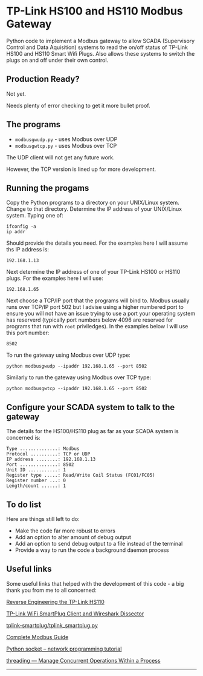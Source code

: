 # TP-Link HS100 and HS110 Modbus Gateway

Python code to implement a Modbus gateway to allow SCADA (Supervisory
Control and Data Aquisition) systems to read the on/off status of TP-Link
HS100 and HS110 Smart Wifi Plugs.  Also allows these systems to switch
the plugs on and off under their own control.

## Production Ready?

Not yet.

Needs plenty of error checking to get it more bullet proof.

## The programs

* `modbusgwudp.py` - uses Modbus over UDP
* `modbusgwtcp.py` - uses Modbus over TCP

The UDP client will not get any future work.

However, the TCP version is lined up for more development.

## Running the progams

Copy the Python programs to a directory on your UNIX/Linux
system.  Change to that directory.  Determine the IP address
of your UNIX/Linux system.  Typing one of:

```
ifconfig -a
ip addr
```

Should provide the details you need.  For the examples here I will
assume ths IP address is:

```
192.168.1.13
```

Next determine the IP address of one of your TP-Link HS100 or HS110
plugs.  For the examples here I will use:

```
192.168.1.65
```

Next choose a TCP/IP port that the programs will bind to.  Modbus usually
runs over TCP/IP port 502 but I advise using a higher numbered port
to ensure you will not have an issue trying to use a port your operating system has reserverd (typically port numbers below 4096 are reserved for
programs that run with `root` priviledges).  In the examples
below I will use this port number:

```
8502
```

To run the gateway using Modbus over UDP type:

```
python modbusgwudp --ipaddr 192.168.1.65 --port 8502
```

Similarly to run the gateway using Modbus over TCP type:

```
python modbusgwtcp --ipaddr 192.168.1.65 --port 8502
```

## Configure your SCADA system to talk to the gateway

The details for the HS100/HS110 plug as far as your SCADA system
is concerned is:

```
Type ..............: Modbus
Protocol ..........: TCP or UDP
IP address ........: 192.168.1.13
Port ..............: 8502
Unit ID ...........: 1
Register type .....: Read/Write Coil Status (FC01/FC05)
Register number ...: 0
Length/count ......: 1
```

## To do list

Here are things still left to do:

* Make the code far more robust to errors
* Add an option to alter amount of debug output
* Add an option to send debug output to a file instead of the terminal
* Provide a way to run the code a background daemon process

## Useful links

Some useful links that helped with the development of this code - a big
thank you from me to all concerned:

[Reverse Engineering the TP-Link HS110](https://www.softscheck.com/en/reverse-engineering-tp-link-hs110/)

[TP-Link WiFi SmartPlug Client and Wireshark Dissector](https://github.com/softScheck/tplink-smartplug)

[tplink-smartplug/tplink_smartplug.py](https://github.com/softScheck/tplink-smartplug/blob/master/tplink_smartplug.py)

[Complete Modbus Guide](https://unserver.xyz/modbus-guide/)

[Python socket – network programming tutorial](https://www.binarytides.com/python-socket-programming-tutorial/)

[threading — Manage Concurrent Operations Within a Process](https://pymotw.com/3/threading/)

-----------------------------------------------
